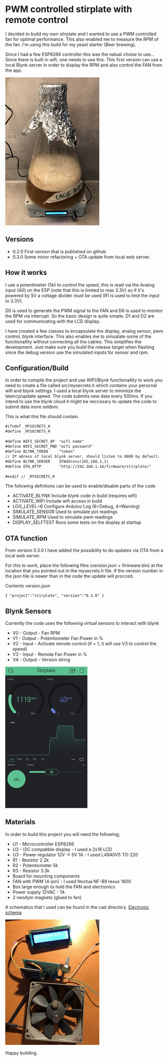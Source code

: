 # PWM controlled stirplate with remote control

I decided to build my own stirplate and I wanted to use a PWM controlled fan for optimal performance. This also enabled me to measure the RPM of the fan. I'm using this build for my yeast starter (Beer brewing).

Since I had a few ESP8266 controller this was the natual choise to use... Since there is built in wifi, one needs to use this. This first version can use a local Blynk server in order to display the RPM and also control the FAN from the app. 

![Yeast fermentation](img/stirplate.jpg)

## Versions

* 0.2.0 First version that is published on github
* 0.3.0 Some minor refactoring + OTA update from local web server.

## How it works

I use a potentimeter (5k) to control the speed, this is read via the Analog input (A0) on the ESP (note that this is limited to max 3.3V) so if it's powered by 5V a voltage divider must be used (R1 is used to limit the input to 3.3V). 

D5 is used to generate the PWM signal to the FAN and D6 is used to monitor the RPM via interrupt. So the basic design is quite simple. D1 and D2 are used for communicating with the LCD display.

I have created a few classes to encapsulate the display, analog sensor, pwm control, blynk interface. This also enables me to simualate some of the functionallity without connecting all the cables. This simplifies the development. Just make sure you build the release target when flashing since the debug version use the simulated inputs for sensor and rpm.

## Configuration/Build

In order to compile the project and use WIFI/Blynk functionallity to work you need to create a file called src/mysecrets.h which contains your personal wifi and blynk settings. I used a local blynk server to minimize the latency/update speed. The code submits new data every 500ms. If you intend to use the blynk cloud it might be neccesary to update the code to submit data more seldom.

This is what this file should contain. 
```
#ifndef _MYSECRETS_H
#define _MYSECRETS_H

#define WIFI_SECRET_AP  "wifi name"
#define WIFI_SECRET_PWD "wifi password"
#define BLYNK_TOKEN     "token"
// IP adress of local blynk server, should listen to 8080 by default.
#define BLYNK_SERVER    IPAddress(192,168,1,1)      
#define OTA_HTTP        "http://192.168.1.16/firmware/stirplate/"     

#endif // _MYSECRETS_H
```

The following defintions can be used to enable/disable parts of the code

* ACTIVATE_BLYNK    Include blynk code in build (requires wifi)
* ACTIVATE_WIFI     Include wifi access in build 
* LOG_LEVEL=6       Configure Arduino Log (6=Debug, 4=Warning)
* SIMULATE_SENSOR   Used to simulate pot readings
* SIMULATE_RPM      Used to simulate pwm readings
* DISPLAY_SELFTEST  Runs some tests on the display at startup

## OTA function

From version 0.3.0 I have added the possibility to do updates via OTA from a local web server. 

For this to work, place the following files (version.json + firmware.bin) at the location that you pointed out in the mysecrets.h file. If the version number in the json file is newer than in the code the update will procced.

Contents version.json
```
{ "project":"stirplate", "version":"0.3.0" }
```

## Blynk Sensors

Currently the code uses the following virtual sensors to interact with blynk

* V0 - Output - Fan RPM 
* V1 - Output - Potentiometer Fan Power in %
* V2 - Input  - Activate remote control (if = 1, it will use V3 to control the speed)
* V3 - Input  - Remote Fan Power in %
* V4 - Output - Version string

![Screenshot from Blynk](img/blynk.png)

## Materials

In order to build this project you will need the following;

* U1 - Microcontroller ESP8266
* U2 - I2C compatible display - I used a 2x16 LCD
* U3 - Power regulator 12V -> 5V 1A - I used L4940V5 TO-220
* R1 - Resistor 2.2k 
* R2 - Potentiometer 5k
* R3 - Resistor 3.3k
* Board for mounting components
* FAN with PWM (4-pin) - I used Noctua NF-B9 rexux 1600 
* Box large enough to hold the FAN and electronics
* Power supply 12VAC - 1A
* 2 neodym magnets (glued to fan)

A schematics that I used can be found in the cad directory. [Electronic schema](cad/schema.pdf)

![First build](img/build.jpg)

Happy building. 